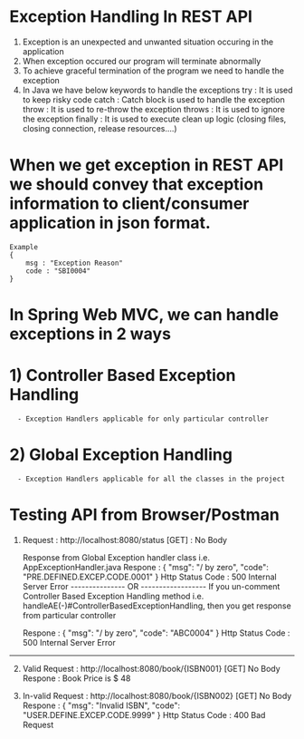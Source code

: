 # Exception Handling In REST API
1. Exception is an unexpected and unwanted situation occuring in the application
2. When exception occured our program will terminate abnormally
3. To achieve graceful termination of the program we need to handle the exception
4. In Java we have below keywords to handle the exceptions
    try     :  It is used to keep risky code
    catch   :  Catch block is used to handle the exception
    throw   :  It is used to re-throw the exception
    throws  :  It is used to ignore the exception
    finally :  It is used to execute clean up logic (closing files, closing connection, release resources....)

# When we get exception in REST API we should convey that exception information to client/consumer application in json format.
    Example
    {
	    msg : "Exception Reason"
	    code : "SBI0004"
    }
# In Spring Web MVC, we can handle exceptions in 2 ways
   # 1) Controller Based Exception Handling 
      - Exception Handlers applicable for only particular controller
   # 2) Global Exception Handling
      - Exception Handlers applicable for all the classes in the project

# Testing API from Browser/Postman

1. Request : http://localhost:8080/status                     [GET] : No Body

   Response from Global Exception handler class i.e. AppExceptionHandler.java
   Respone : {
    		"msg": "/ by zero",
    		"code": "PRE.DEFINED.EXCEP.CODE.0001"
	     }
   Http Status Code : 500 Internal Server Error
    --------------- OR ------------------
   If you un-comment Controller Based Exception Handling method i.e. handleAE(-)#ControllerBasedExceptionHandling,
   then you get response from particular controller

   Respone : {
    		"msg": "/ by zero",
    		"code": "ABC0004"
	     }
   Http Status Code : 500 Internal Server Error
  ---------------------------------------------------
  
2. Valid Request : http://localhost:8080/book/{ISBN001}       [GET] No Body
   Respone : 	Book Price is $ 48

3. In-valid Request : http://localhost:8080/book/{ISBN002}    [GET] No Body
   Respone : {
    		"msg": "Invalid ISBN",
    		"code": "USER.DEFINE.EXCEP.CODE.9999"
	     }
   Http Status Code : 400 Bad Request
